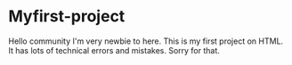 # Myfirst-project
Hello community I'm very newbie to here. This is my first project on HTML.
It has lots of technical errors and mistakes.
Sorry for that.
